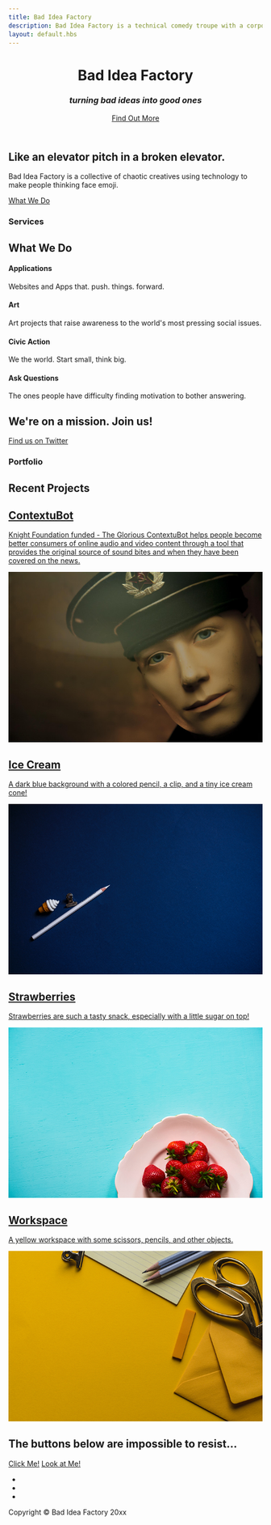 ```yaml
---
title: Bad Idea Factory
description: Bad Idea Factory is a technical comedy troupe with a corporate structure.
layout: default.hbs
---
```


<!-- Header -->
<header class="masthead d-flex">
  <div class="container text-center my-auto">
    <h1 class="mb-1">Bad Idea Factory</h1>
    <h3 class="mb-5">
      <em>turning bad ideas into good ones</em>
    </h3>
    <a class="btn btn-primary btn-xl js-scroll-trigger" href="#about">Find Out More</a>
  </div>
  <div class="overlay"></div>
</header>

<!-- About -->
<section class="content-section bg-light" id="about">
  <div class="container text-center">
    <div class="row">
      <div class="col-lg-10 mx-auto">
        <h2>Like an elevator pitch in a broken elevator.</h2>
        <p class="lead mb-5">Bad Idea Factory is a collective of chaotic creatives using technology to make people thinking face emoji.</p>
        <a class="btn btn-dark btn-xl js-scroll-trigger" href="#services">What We Do</a>
      </div>
    </div>
  </div>
</section>

<!-- Services -->
<section class="content-section bg-primary text-white text-center" id="services">
  <div class="container">
    <div class="content-section-heading">
      <h3 class="text-secondary mb-0">Services</h3>
      <h2 class="mb-5">What We Do</h2>
    </div>
    <div class="row">
      <div class="col-lg-3 col-md-6 mb-5 mb-lg-0">
        <span class="service-icon rounded-circle mx-auto mb-3">
          <i class="icon-screen-smartphone"></i>
        </span>
        <h4>
          <strong>Applications</strong>
        </h4>
        <p class="text-faded mb-0">Websites and Apps that. push. things. forward.</p>
      </div>
      <div class="col-lg-3 col-md-6 mb-5 mb-lg-0">
        <span class="service-icon rounded-circle mx-auto mb-3">
          <i class="icon-pencil"></i>
        </span>
        <h4>
          <strong>Art</strong>
        </h4>
        <p class="text-faded mb-0">Art projects that raise awareness to the world's most pressing social issues.</p>
      </div>
      <div class="col-lg-3 col-md-6 mb-5 mb-md-0">
        <span class="service-icon rounded-circle mx-auto mb-3">
          <i class="icon-like"></i>
        </span>
        <h4>
          <strong>Civic Action</strong>
        </h4>
        <p class="text-faded mb-0">We
          <i class="fa fa-heart"></i>
          the world. Start small, think big.</p>
      </div>
      <div class="col-lg-3 col-md-6">
        <span class="service-icon rounded-circle mx-auto mb-3">
          <i class="icon-mustache"></i>
        </span>
        <h4>
          <strong>Ask Questions</strong>
        </h4>
        <p class="text-faded mb-0">The ones people have difficulty finding motivation to bother answering.</p>
      </div>
    </div>
  </div>
</section>

<!-- Callout -->
<section class="callout">
  <div class="container text-center">
    <h2 class="mx-auto mb-5">We're on a mission. Join us!</h2>
    <a class="btn btn-primary btn-xl" href="https://twitter.com/biffud">Find us on Twitter</a>
  </div>
</section>

<!-- Portfolio -->
<section class="content-section" id="portfolio">
  <div class="container">
    <div class="content-section-heading text-center">
      <h3 class="text-secondary mb-0">Portfolio</h3>
      <h2 class="mb-5">Recent Projects</h2>
    </div>
    <div class="row no-gutters">
      <div class="col-lg-6">
        <a class="portfolio-item" href="https://contextubot.net">
          <span class="caption">
            <span class="caption-content">
              <h2>ContextuBot</h2>
              <p class="mb-0">Knight Foundation funded - The Glorious ContextuBot helps people become better consumers of online audio and video content through a tool that provides the original source of sound bites and when they have been covered on the news.</p>
            </span>
          </span>
          <img class="img-fluid" src="img/portfolio-contextubot.jpg" alt="">
        </a>
      </div>
      <div class="col-lg-6">
        <a class="portfolio-item" href="#">
          <span class="caption">
            <span class="caption-content">
              <h2>Ice Cream</h2>
              <p class="mb-0">A dark blue background with a colored pencil, a clip, and a tiny ice cream cone!</p>
            </span>
          </span>
          <img class="img-fluid" src="img/portfolio-2.jpg" alt="">
        </a>
      </div>
      <div class="col-lg-6">
        <a class="portfolio-item" href="#">
          <span class="caption">
            <span class="caption-content">
              <h2>Strawberries</h2>
              <p class="mb-0">Strawberries are such a tasty snack, especially with a little sugar on top!</p>
            </span>
          </span>
          <img class="img-fluid" src="img/portfolio-3.jpg" alt="">
        </a>
      </div>
      <div class="col-lg-6">
        <a class="portfolio-item" href="#">
          <span class="caption">
            <span class="caption-content">
              <h2>Workspace</h2>
              <p class="mb-0">A yellow workspace with some scissors, pencils, and other objects.</p>
            </span>
          </span>
          <img class="img-fluid" src="img/portfolio-4.jpg" alt="">
        </a>
      </div>
    </div>
  </div>
</section>

<!-- Call to Action -->
<section class="content-section bg-primary text-white">
  <div class="container text-center">
    <h2 class="mb-4">The buttons below are impossible to resist...</h2>
    <a href="#" class="btn btn-xl btn-light mr-4">Click Me!</a>
    <a href="#" class="btn btn-xl btn-dark">Look at Me!</a>
  </div>
</section>

<!-- Footer -->
<footer class="footer text-center">
  <div class="container">
    <ul class="list-inline mb-5">
      <li class="list-inline-item">
        <a class="social-link rounded-circle text-white mr-3" href="#">
          <i class="icon-social-facebook"></i>
        </a>
      </li>
      <li class="list-inline-item">
        <a class="social-link rounded-circle text-white mr-3" href="https://twitter.com/biffud">
          <i class="icon-social-twitter"></i>
        </a>
      </li>
      <li class="list-inline-item">
        <a class="social-link rounded-circle text-white" href="https://github.com/badideafactory">
          <i class="icon-social-github"></i>
        </a>
      </li>
    </ul>
    <p class="text-muted small mb-0">Copyright &copy; Bad Idea Factory 20xx</p>
  </div>
</footer>

<!-- Scroll to Top Button-->
<a class="scroll-to-top rounded js-scroll-trigger" href="#page-top">
  <i class="fa fa-angle-up"></i>
</a>
